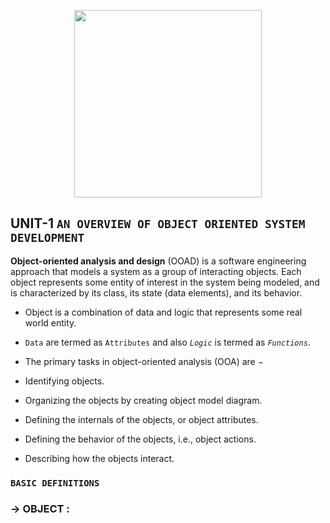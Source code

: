 <p align="center">
<img src="https://static.javatpoint.com/tutorial/software-engineering/images/software-engineering-object-oriented-design.png" width="300"/>
</p>

## UNIT-1 `AN OVERVIEW OF OBJECT ORIENTED SYSTEM DEVELOPMENT`

**Object-oriented analysis and design** (OOAD) is a software engineering approach that models a system as a group of interacting objects. Each object represents some entity of interest in the system being modeled, and is characterized by its class, its state (data elements), and its behavior.
- Object is a combination of data and logic that represents some real world entity.
- `Data` are termed as `Attributes` and also _`Logic`_ is termed as _`Functions`_.  

- The primary tasks in object-oriented analysis (OOA) are −

 -  Identifying objects.
 -  Organizing the objects by creating object model diagram.
 -  Defining the internals of the objects, or object attributes.
 -  Defining the behavior of the objects, i.e., object actions.
 -  Describing how the objects interact.


### `BASIC DEFINITIONS`

### -> **OBJECT** :
